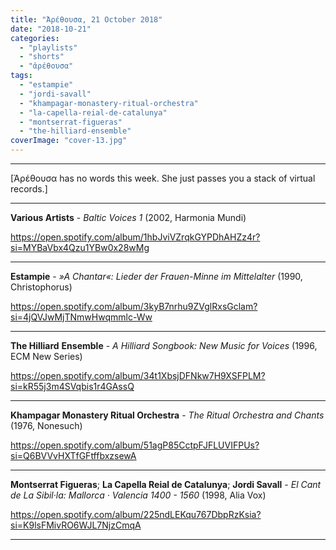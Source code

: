 ```yaml
---
title: "Ἀρέθουσα, 21 October 2018"
date: "2018-10-21"
categories: 
  - "playlists"
  - "shorts"
  - "ἀρέθουσα"
tags: 
  - "estampie"
  - "jordi-savall"
  - "khampagar-monastery-ritual-orchestra"
  - "la-capella-reial-de-catalunya"
  - "montserrat-figueras"
  - "the-hilliard-ensemble"
coverImage: "cover-13.jpg"
---
```


* * *

\[Ἀρέθουσα has no words this week. She just passes you a stack of virtual records.\]

* * *

**Various Artists** - _Baltic Voices 1_ (2002, Harmonia Mundi)

https://open.spotify.com/album/1hbJviVZrqkGYPDhAHZz4r?si=MYBaVbx4Qzu1YBw0x28wMg

* * *

**Estampie** - _»A Chantar«: Lieder der Frauen-Minne im Mittelalter_ (1990, Christophorus)

https://open.spotify.com/album/3kyB7nrhu9ZVglRxsGclam?si=4jQVJwMjTNmwHwqmmlc-Ww

* * *

**The Hilliard** **Ensemble** - _A Hilliard Songbook: New Music for Voices_ (1996, ECM New Series)

https://open.spotify.com/album/34t1XbsjDFNkw7H9XSFPLM?si=kR55j3m4SVqbis1r4GAssQ

* * *

**Khampagar Monastery Ritual Orchestra** - _The Ritual Orchestra and Chants_ (1976, Nonesuch)

https://open.spotify.com/album/51agP85CctpFJFLUVIFPUs?si=Q6BVVvHXTfGFtffbxzsewA

* * *

**Montserrat Figueras**; **La Capella Reial de Catalunya**; **Jordi Savall** - _El Cant de La Sibil·la: Mallorca · Valencia 1400 - 1560_ (1998, Alia Vox)

https://open.spotify.com/album/225ndLEKqu767DbpRzKsia?si=K9lsFMivRO6WJL7NjzCmqA

* * *
